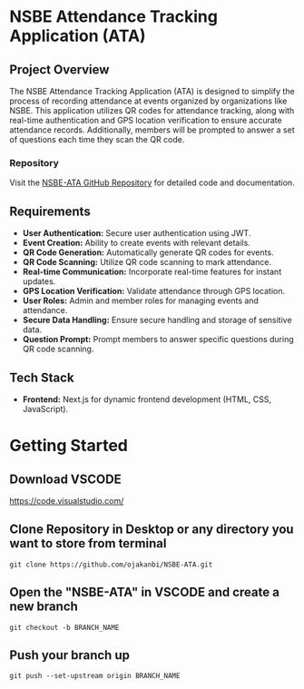 # NSBE Attendance Tracking Application (ATA)

## Project Overview

The NSBE Attendance Tracking Application (ATA) is designed to simplify the process of recording attendance at events organized by organizations like NSBE. This application utilizes QR codes for attendance tracking, along with real-time authentication and GPS location verification to ensure accurate attendance records. Additionally, members will be prompted to answer a set of questions each time they scan the QR code.

### Repository

Visit the [NSBE-ATA GitHub Repository](https://github.com/ojakanbi/NSBE-ATA) for detailed code and documentation.

## Requirements

- **User Authentication:** Secure user authentication using JWT.
- **Event Creation:** Ability to create events with relevant details.
- **QR Code Generation:** Automatically generate QR codes for events.
- **QR Code Scanning:** Utilize QR code scanning to mark attendance.
- **Real-time Communication:** Incorporate real-time features for instant updates.
- **GPS Location Verification:** Validate attendance through GPS location.
- **User Roles:** Admin and member roles for managing events and attendance.
- **Secure Data Handling:** Ensure secure handling and storage of sensitive data.
- **Question Prompt:** Prompt members to answer specific questions during QR code scanning.

## Tech Stack

- **Frontend:** Next.js for dynamic frontend development (HTML, CSS, JavaScript).

# Getting Started

## Download VSCODE 
https://code.visualstudio.com/

## Clone Repository in Desktop or any directory you want to store from terminal
``` git clone https://github.com/ojakanbi/NSBE-ATA.git ```

## Open the "NSBE-ATA" in VSCODE and create a new branch 
``` git checkout -b BRANCH_NAME ```

## Push your branch up 
```git push --set-upstream origin BRANCH_NAME```

